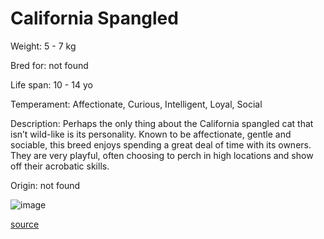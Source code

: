 # California Spangled

Weight: 5 - 7 kg

Bred for: not found 

Life span: 10 - 14 yo

Temperament: Affectionate, Curious, Intelligent, Loyal, Social

Description: Perhaps the only thing about the California spangled cat that isn’t wild-like is its personality. Known to be affectionate, gentle and sociable, this breed enjoys spending a great deal of time with its owners. They are very playful, often choosing to perch in high locations and show off their acrobatic skills.

Origin: not found

![image](https://cdn2.thecatapi.com/images/B1ERTmgph.jpg)

[source](https://api.thecatapi.com/v1/breeds/cspa)
